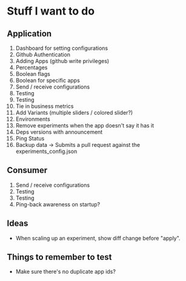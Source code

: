 # Stuff I want to do

## Application
1. Dashboard for setting configurations
2. Github Authentication
3. Adding Apps (github write privileges)
4. Percentages
5. Boolean flags
6. Boolean for specific apps
7. Send / receive configurations
8. Testing
9. Testing
10. Tie in business metrics
11. Add Variants (multiple sliders / colored slider?)
12. Environments
13. Remove experiments when the app doesn't say it has it
14. Deps versions with announcement
15. Ping Status
16. Backup data -> Submits a pull request against the experiments_config.json

## Consumer
1. Send / receive configurations
2. Testing
3. Testing
4. Ping-back awareness on startup?



## Ideas
* When scaling up an experiment, show diff change before "apply".


## Things to remember to test
* Make sure there's no duplicate app ids?
